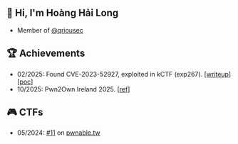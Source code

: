 ## 👋 Hi, I'm Hoàng Hải Long
- Member of [@qriousec](https://x.com/qriousec)

## 🏆 Achievements
- 02/2025: Found CVE-2023-52927, exploited in kCTF (exp267). [[writeup](https://seadragnol.github.io/posts/CVE-2023-52927/)] [[poc](https://github.com/seadragnol/CVE-2023-52927)]
- 10/2025: Pwn2Own Ireland 2025. [[ref](https://x.com/thezdi/status/1980950817982361831)]

## 🎮 CTFs
- 05/2024: [#11](https://pwnable.tw/user/34817) on [pwnable.tw](https://pwnable.tw/user/rank)
<!--
<a href=#><img src="contributions.svg"></a>

![](https://komarev.com/ghpvc/?username=hoanghailongvn&color=brightgreen)

**seadragnol/seadragnol** is a ✨ _special_ ✨ repository because its `README.md` (this file) appears on your GitHub profile.

Here are some ideas to get you started:

- 🔭 I’m currently working on ...
- 🌱 I’m currently learning ...
- 👯 I’m looking to collaborate on ...
- 🤔 I’m looking for help with ...
- 💬 Ask me about ...
- 📫 How to reach me: ...
- 😄 Pronouns: ...
- ⚡ Fun fact: ...
-->
